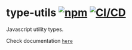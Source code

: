 # type-utils [![npm](https://img.shields.io/npm/v/@riadh-adrani/type-utils?color=blue)](https://www.npmjs.com/package/@riadh-adrani/type-utils) [![CI/CD](https://github.com/RiadhAdrani/type-utils/actions/workflows/checks.yml/badge.svg)](https://github.com/RiadhAdrani/type-utils/actions/workflows/checks.yml)

Javascript utility types.

Check documentation [`here`](https://riadhadrani.github.io/utility-js/types.html)
